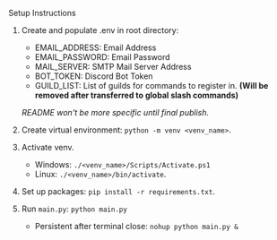 Setup Instructions
1. Create and populate .env in root directory:
    - EMAIL_ADDRESS: Email Address
    - EMAIL_PASSWORD: Email Password
    - MAIL_SERVER: SMTP Mail Server Address
    - BOT_TOKEN: Discord Bot Token
    - GUILD_LIST: List of guilds for commands to register in. **(Will be removed after transferred to global slash commands)**

    *README won't be more specific until final publish.*
2. Create virtual environment: `python -m venv <venv_name>`.
3. Activate venv.
    - Windows: `./<venv_name>/Scripts/Activate.ps1`
    - Linux: `./<venv_name>/bin/activate`.
4. Set up packages: `pip install -r requirements.txt`.
5. Run `main.py`: `python main.py`
    - Persistent after terminal close: `nohup python main.py &`